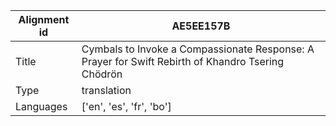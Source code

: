 |Alignment id | AE5EE157B
| --- | --- 
|Title | Cymbals to Invoke a Compassionate Response: A Prayer for Swift Rebirth of Khandro Tsering Chödrön 
|Type | translation
|Languages | ['en', 'es', 'fr', 'bo']